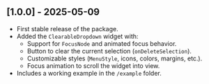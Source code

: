 ## [1.0.0] - 2025-05-09

- First stable release of the package.
- Added the `ClearableDropdown` widget with:
  - Support for `FocusNode` and animated focus behavior.
  - Button to clear the current selection (`onDeleteSelection`).
  - Customizable styles (`MenuStyle`, icons, colors, margins, etc.).
  - Focus animation to scroll the widget into view.
- Includes a working example in the `/example` folder.
